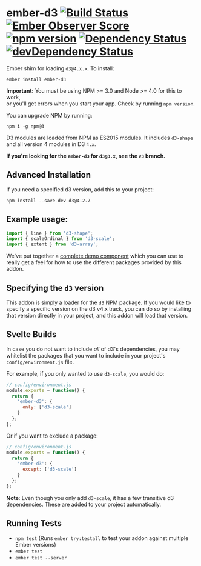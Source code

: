 # ember-d3 [![Build Status](https://travis-ci.org/brzpegasus/ember-d3.svg?branch=master)](https://travis-ci.org/brzpegasus/ember-d3) [![Ember Observer Score](https://emberobserver.com/badges/ember-d3.svg)](https://emberobserver.com/addons/ember-d3) [![npm version](https://badge.fury.io/js/ember-d3.svg)](https://badge.fury.io/js/ember-d3) [![Dependency Status](https://david-dm.org/brzpegasus/ember-d3.svg)](https://david-dm.org/brzpegasus/ember-d3) [![devDependency Status](https://david-dm.org/brzpegasus/ember-d3/dev-status.svg)](https://david-dm.org/brzpegasus/ember-d3.svg#info=devDependencies)

Ember shim for loading `d3@4.x.x`. To install:

```
ember install ember-d3
```

**Important:** You must be using NPM >= 3.0 and Node >= 4.0 for this to work,  
or you'll get errors when you start your app. Check by running `npm version`.

You can upgrade NPM by running:

```
npm i -g npm@3
```

D3 modules are loaded from NPM as ES2015 modules. It includes `d3-shape` and all version 4 modules in D3 `4.x`.

**If you're looking for the `ember-d3` for `d3@3.x`, see the `v3` branch.**

## Advanced Installation

If you need a specified d3 version, add this to your project:

```
npm install --save-dev d3@4.2.7
```

## Example usage:

```js
import { line } from 'd3-shape';
import { scaleOrdinal } from 'd3-scale';
import { extent } from 'd3-array';
```

We've put together a [complete demo component](https://github.com/brzpegasus/ember-d3/blob/master/tests/dummy/app/components/simple-circles.js) 
which you can use to really get a feel for how to use the different packages
provided by this addon.

## Specifying the `d3` version

This addon is simply a loader for the `d3` NPM package. If you would like to
specify a specific version on the d3 v4.x track, you can do so by installing that
version directly in your project, and this addon will load that version.

## Svelte Builds

In case you do not want to include *all* of d3's dependencies, you may whitelist the packages
that you want to include in your project's `config/environment.js` file.

For example, if you only wanted to use `d3-scale`, you would do:

```js
// config/environment.js
module.exports = function() {
  return {
    'ember-d3': {
      only: ['d3-scale']
    }
  };
};
```

Or if you want to exclude a package:

```js
// config/environment.js
module.exports = function() {
  return {
    'ember-d3': {
      except: ['d3-scale']
    }
  };
};
```

**Note**: Even though you only add `d3-scale`, it has a few transitive d3 dependencies.
These are added to your project automatically.

## Running Tests

* `npm test` (Runs `ember try:testall` to test your addon against multiple Ember versions)
* `ember test`
* `ember test --server`
